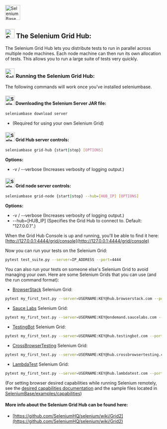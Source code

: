 [<img src="https://cdn2.hubspot.net/hubfs/100006/images/super_logo_q.png" title="SeleniumBase" height="48">](https://github.com/seleniumbase/SeleniumBase/blob/master/README.md)

## <img src="https://seleniumbase.io/img/sb_icon.png" title="SeleniumBase" height="30" /> The Selenium Grid Hub:

The Selenium Grid Hub lets you distribute tests to run in parallel across multiple node machines. Each node machine can then run its own allocation of tests. This allows you to run a large suite of tests very quickly.

### <img src="https://seleniumbase.io/img/sb_icon.png" title="SeleniumBase" height="30" /> Running the Selenium Grid Hub:

The following commands will work once you've installed seleniumbase.

#### <img src="https://seleniumbase.io/img/sb_icon.png" title="SeleniumBase" height="30" /> Downloading the Selenium Server JAR file:
```bash
seleniumbase download server
```
* (Required for using your own Selenium Grid)

#### <img src="https://seleniumbase.io/img/sb_icon.png" title="SeleniumBase" height="30" /> Grid Hub server controls:
```bash
seleniumbase grid-hub {start|stop} [OPTIONS]
```
<b>Options:</b>
<ul>
<li> -v / --verbose  (Increases verbosity of logging output.)</li>
</ul>

#### <img src="https://seleniumbase.io/img/sb_icon.png" title="SeleniumBase" height="30" /> Grid node server controls:
```bash
seleniumbase grid-node {start|stop} --hub=[HUB_IP] [OPTIONS]
```
<b>Options:</b>
<ul>
<li> -v / --verbose  (Increases verbosity of logging output.)</li>
<li> --hub=[HUB_IP]  (Specifies the Grid Hub to connect to. Default: "127.0.0.1".)</li>
</ul>

When the Grid Hub Console is up and running, you'll be able to find it here: [http://127.0.0.1:4444/grid/console](http://127.0.0.1:4444/grid/console)

Now you can run your tests on the Selenium Grid:

```bash
pytest test_suite.py --server=IP_ADDRESS --port=4444
```

You can also run your tests on someone else's Selenium Grid to avoid managing your own. Here are some Selenium Grids that you can use (and the run command format):

* [BrowserStack](https://www.browserstack.com/automate#) Selenium Grid:
```bash
pytest my_first_test.py --server=USERNAME:KEY@hub.browserstack.com --port=80
```

* [Sauce Labs](https://saucelabs.com/products/open-source-frameworks/selenium) Selenium Grid:
```bash
pytest my_first_test.py --server=USERNAME:KEY@ondemand.saucelabs.com --port=80
```

* [TestingBot](https://testingbot.com/features) Selenium Grid:
```bash
pytest my_first_test.py --server=USERNAME:KEY@hub.testingbot.com --port=80
```

* [CrossBrowserTesting](https://help.crossbrowsertesting.com/selenium-testing/getting-started/python/) Selenium Grid:
```bash
pytest my_first_test.py --server=USERNAME:KEY@hub.crossbrowsertesting.com --port=80
```

* [LambdaTest](https://www.lambdatest.com/selenium-automation) Selenium Grid:
```bash
pytest my_first_test.py --server=USERNAME:KEY@hub.lambdatest.com --port=80
```

(For setting browser desired capabilities while running Selenium remotely, see the <a href="https://seleniumbase.io/help_docs/desired_capabilities/">desired capabilities documentation</a> and the sample files located in <a href="https://github.com/seleniumbase/SeleniumBase/tree/master/examples/capabilities">SeleniumBase/examples/capabilities</a>)

#### More info about the Selenium Grid Hub can be found here:
* [https://github.com/SeleniumHQ/selenium/wiki/Grid2](https://github.com/SeleniumHQ/selenium/wiki/Grid2)
